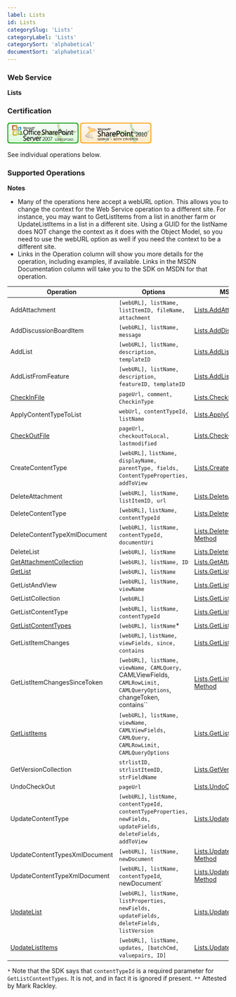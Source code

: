 ```yaml
---
label: Lists
id: Lists
categorySlug: 'Lists'
categoryLabel: 'Lists'
categorySort: 'alphabetical'
documentSort: 'alphabetical'
---
```


### Web Service

**Lists**

### Certification

[![Certified for SharePoint 2007](/docs/img/sp2007-cert.jpg)](/docs/glossary/index.md#Certification) [![Works with Caveats with SharePoint 2010](/docs/img/sp2010-works.jpg)](/docs/glossary/index.md#Certification)

See individual operations below.

### Supported Operations

**Notes**

*   Many of the operations here accept a webURL option. This allows you to change the context for the Web Service operation to a different site. For instance, you may want to GetListItems from a list in another farm or UpdateListItems in a list in a different site. Using a GUID for the listName does NOT change the context as it does with the Object Model, so you need to use the webURL option as well if you need the context to be a different site.
*   Links in the Operation column will show you more details for the operation, including examples, if available. Links in the MSDN Documentation column will take you to the SDK on MSDN for that operation.

| Operation | Options | MSDN Documentation | Introduced |
| --------- | ------- | ------------------ | ---------- |
| AddAttachment | `[webURL], listName, listItemID, fileName, attachment` | [Lists.AddAttachment Method](http://msdn.microsoft.com/en-us/library/lists.lists.addattachment(v=office.12).aspx) | [0.5.5](http://spservices.codeplex.com/releases/view/43225) |
| AddDiscussionBoardItem | `[webURL], listName, message` | [Lists.AddDiscussionBoardItem Method](http://msdn.microsoft.com/en-us/library/lists.lists.adddiscussionboarditem(v=office.12).aspx) | [0.7.2](http://spservices.codeplex.com/releases/view/81401) |
| AddList | `[webURL], listName, description, templateID` | [Lists.AddList Method](http://msdn.microsoft.com/en-us/library/lists.lists.addlist.aspx) | [0.2.9](http://spservices.codeplex.com/Release/ProjectReleases.aspx?ReleaseId=32341) |
| AddListFromFeature | `[webURL], listName, description, featureID, templateID` | [Lists.AddListFromFeature Method](http://msdn.microsoft.com/en-us/library/lists.lists.addlistfromfeature(v=office.12)) | [0.7.2](http://spservices.codeplex.com/releases/view/81401) |
| [CheckInFile](/docs/core/api/Lists-CheckInFile.md) | `pageUrl, comment, CheckinType` | [Lists.CheckInFile Method](http://msdn.microsoft.com/en-us/library/lists.lists.checkinfile.aspx) | [0.4.0](http://spservices.codeplex.com/Release/ProjectReleases.aspx?ReleaseId=34458) |
| ApplyContentTypeToList | `webUrl, contentTypeId, listName` | [Lists.ApplyContentTypeToList Method](http://msdn.microsoft.com/en-us/library/lists.lists.applycontenttypetolist(v=office.12).aspx) | [0.7.1](http://spservices.codeplex.com/releases/view/77486 "0.7.1") |
| [CheckOutFile](/docs/core/api/Lists-CheckOutFile.md) | `pageUrl, checkoutToLocal, lastmodified` | [Lists.CheckOutFile Method](http://msdn.microsoft.com/en-us/library/lists.lists.checkoutfile.aspx) | [0.4.0](http://spservices.codeplex.com/Release/ProjectReleases.aspx?ReleaseId=34458) |
| CreateContentType | `[webURL],` `listName, displayName, parentType, fields, ContentTypeProperties, addToView` | [Lists.CreateContentType Method](http://msdn.microsoft.com/en-us/library/lists.lists.createcontenttype(v=office.12).aspx) | [0.7.1](http://spservices.codeplex.com/releases/view/77486 "0.7.1") |
| DeleteAttachment | `[webURL], listName, listItemID, url` | [Lists.DeleteAttachment Method](http://msdn.microsoft.com/en-us/library/websvclists.lists.deleteattachment.aspx) | [0.7.0](http://spservices.codeplex.com/releases/view/68781) |
| DeleteContentType | `[webURL],` `listName, contentTypeId` | [Lists.DeleteContentType Method](http://msdn.microsoft.com/en-us/library/lists.lists.deletecontenttype(v=office.12).aspx) | [0.7.1](http://spservices.codeplex.com/releases/view/77486 "0.7.1") |
| DeleteContentTypeXmlDocument | `[webURL], listName, contentTypeId, documentUri` | [Lists.DeleteContentTypeXmlDocument Method](http://msdn.microsoft.com/en-us/library/lists.lists.deletecontenttypexmldocument(v=office.12).aspx) | [0.7.2](http://spservices.codeplex.com/releases/view/81401) |
| DeleteList | `[webURL], listName` | [Lists.DeleteList Method](http://msdn.microsoft.com/en-us/library/lists.lists.deletelist.aspx) | [0.2.9](http://spservices.codeplex.com/Release/ProjectReleases.aspx?ReleaseId=32341) |
| [GetAttachmentCollection](/docs/core/api/GetAttachmentCollection.md) | `[webURL], listName, ID` | [Lists.GetAttachmentCollection Method](http://msdn.microsoft.com/en-us/library/lists.lists.getattachmentcollection.aspx) | [0.2.6](http://spservices.codeplex.com/Release/ProjectReleases.aspx?ReleaseId=31946) |
| [GetList](/wikipage?title=GetList) | `[webURL], listName` | [Lists.GetList Method](http://msdn.microsoft.com/en-us/library/lists.lists.getlist.aspx) | [0.2.3](http://spservices.codeplex.com/Release/ProjectReleases.aspx?ReleaseId=31744) |
| GetListAndView | `[webURL], listName, viewName` | [Lists.GetListAndView Method](http://msdn.microsoft.com/en-us/library/lists.lists.getlistandview.aspx) | [0.2.9](http://spservices.codeplex.com/Release/ProjectReleases.aspx?ReleaseId=32341) |
| GetListCollection | `[webURL]` | [Lists.GetListCollection Method](http://msdn.microsoft.com/en-us/library/lists.lists.getlistcollection.aspx) | [0.2.3](http://spservices.codeplex.com/Release/ProjectReleases.aspx?ReleaseId=31744) |
| GetListContentType | `[webURL], listName, contentTypeId` | [Lists.GetListContentType Method](http://msdn.microsoft.com/en-us/library/lists.lists.getlistcontenttype.aspx) | [0.4.8](http://spservices.codeplex.com/Release/ProjectReleases.aspx?ReleaseId=37505) |
| [GetListContentTypes](/docs/core/api/GetListContentTypes.md) | `[webURL], listName`* | [Lists.GetListContentTypes Method](http://msdn.microsoft.com/en-us/library/lists.lists.getlistcontenttypes.aspx) | [0.4.8](http://spservices.codeplex.com/Release/ProjectReleases.aspx?ReleaseId=37505) |
| GetListItemChanges | `[webURL],` `listName, viewFields, since, contains` | [Lists.GetListItemChanges Method](http://msdn.microsoft.com/en-us/library/lists.lists.getlistitemchanges(v=office.12).aspx) | [0.7.1](http://spservices.codeplex.com/releases/view/77486 "0.7.1") |
| GetListItemChangesSinceToken | `[webURL], listName, viewName, CAMLQuery, `CAMLViewFields,` CAMLRowLimit, CAMLQueryOptions`, changeToken, contains`` | [Lists.GetListItemChangesSinceToken Method](http://msdn.microsoft.com/en-us/library/lists.lists.getlistitemchangessincetoken(v=office.12).aspx) | [0.7.2](http://spservices.codeplex.com/releases/view/81401) |
| [GetListItems](/docs/core/api/GetListItems.md) | `[webURL], listName, viewName, CAMLViewFields, CAMLQuery, CAMLRowLimit, CAMLQueryOptions` | [Lists.GetListItems Method](http://msdn.microsoft.com/en-us/library/lists.lists.getlistitems.aspx) | [0.2.3](http://spservices.codeplex.com/Release/ProjectReleases.aspx?ReleaseId=31744) |
| GetVersionCollection | `strlistID, strlistItemID, strFieldName` | [Lists.GetVersionCollection Method](http://msdn.microsoft.com/en-us/library/lists.lists.getversioncollection(v=office.12).aspx) | [0.7.1](http://spservices.codeplex.com/releases/view/77486 "0.7.1") |
| UndoCheckOut | `pageUrl` | [Lists.UndoCheckOut Method](http://msdn.microsoft.com/en-us/library/lists.lists.undocheckout(v=office.12).aspx) | [0.7.1](http://spservices.codeplex.com/releases/view/77486 "0.7.1") |
| UpdateContentType | `[webURL],` `listName, contentTypeId, contentTypeProperties, newFields, updateFields, deleteFields, addToView` | [Lists.UpdateContentType Method](http://msdn.microsoft.com/en-us/library/lists.lists.updatecontenttype(v=office.12).aspx) | [0.7.1](http://spservices.codeplex.com/releases/view/77486 "0.7.1") |
| UpdateContentTypesXmlDocument | `[webURL], listName, newDocument` | [Lists.UpdateContentTypesXmlDocument Method](http://msdn.microsoft.com/en-us/library/lists.lists.updatecontenttypesxmldocument(v=office.12).aspx) | [0.7.2](http://spservices.codeplex.com/releases/view/81401) |
| UpdateContentTypeXmlDocument | `[webURL], listName, contentTypeId`, newDocument` | [Lists.UpdateContentTypeXmlDocument Method](http://msdn.microsoft.com/en-us/library/lists.lists.updatecontenttypexmldocument(v=office.12).aspx) | [0.7.2](http://spservices.codeplex.com/releases/view/81401) |
| [UpdateList](/docs/core/api/UpdateList.md) | `[webURL], listName, listProperties, newFields, updateFields, deleteFields, listVersion` | [Lists.UpdateList Method](http://msdn.microsoft.com/en-us/library/lists.lists.updatelist.aspx) | [0.4.6](http://spservices.codeplex.com/Release/ProjectReleases.aspx?ReleaseId=35830) |
| [UpdateListItems](/docs/core/api/UpdateListItems.md) | `[webURL], listName, updates, [batchCmd, valuepairs, ID]` | [Lists.UpdateListItems Method](http://msdn.microsoft.com/en-us/library/lists.lists.updatelistitems.aspx) | [0.2.3](http://spservices.codeplex.com/Release/ProjectReleases.aspx?ReleaseId=31744) |

`*` Note that the SDK says that `contentTypeId` is a required parameter for `GetListContentTypes`. It is not, and in fact it is ignored if present.
`**` Attested by Mark Rackley.